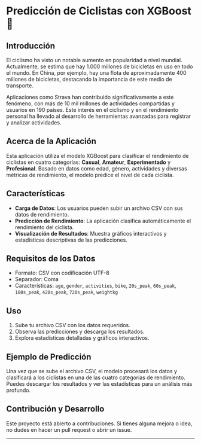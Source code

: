 # Predicción de Ciclistas con XGBoost 🚴

## Introducción

El ciclismo ha visto un notable aumento en popularidad a nivel mundial. Actualmente, se estima que hay 1.000 millones de bicicletas en uso en todo el mundo. En China, por ejemplo, hay una flota de aproximadamente 400 millones de bicicletas, destacando la importancia de este medio de transporte.

Aplicaciones como Strava han contribuido significativamente a este fenómeno, con más de 10 mil millones de actividades compartidas y usuarios en 190 países. Este interés en el ciclismo y en el rendimiento personal ha llevado al desarrollo de herramientas avanzadas para registrar y analizar actividades.

## Acerca de la Aplicación

Esta aplicación utiliza el modelo XGBoost para clasificar el rendimiento de ciclistas en cuatro categorías: **Casual**, **Amateur**, **Experimentado** y **Profesional**. Basado en datos como edad, género, actividades y diversas métricas de rendimiento, el modelo predice el nivel de cada ciclista.

## Características

- **Carga de Datos**: Los usuarios pueden subir un archivo CSV con sus datos de rendimiento.
- **Predicción de Rendimiento**: La aplicación clasifica automáticamente el rendimiento del ciclista.
- **Visualización de Resultados**: Muestra gráficos interactivos y estadísticas descriptivas de las predicciones.

## Requisitos de los Datos

- Formato: CSV con codificación UTF-8
- Separador: Coma
- Características: `age`, `gender`, `activities`, `bike`, `20s_peak`, `60s_peak`, `180s_peak`, `420s_peak`, `720s_peak`, `weightkg`

## Uso

1. Sube tu archivo CSV con los datos requeridos.
2. Observa las predicciones y descarga los resultados.
3. Explora estadísticas detalladas y gráficos interactivos.

## Ejemplo de Predicción

Una vez que se sube el archivo CSV, el modelo procesará los datos y clasificará a los ciclistas en una de las cuatro categorías de rendimiento. Puedes descargar los resultados y ver las estadísticas para un análisis más profundo.

## Contribución y Desarrollo

Este proyecto está abierto a contribuciones. Si tienes alguna mejora o idea, no dudes en hacer un pull request o abrir un issue.

---
